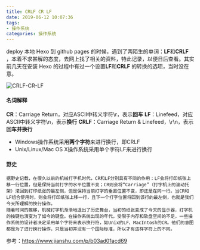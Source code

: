```yaml
---
title: CRLF CR LF
date: 2019-06-12 10:07:36
tags:
- 操作系统
categories: 操作系统
---
```

deploy 本地 Hexo 到 github pages 的时候，遇到了两陌生的单词：**LF**和**CRLF** ，本着不求甚解的态度，去网上找了相关的资料，特此记录，以便日后查看。其实前几天在安装 Hexo 的过程中有过一个设置**LF**和**CRLF** 的转换的选项，当时没在意。

<!--more-->

![CRLF-CR-LF](1.jpg)

#### 名词解释

**CR**：Carriage Return，对应ASCII中转义字符\r，表示**回车**
**LF**：Linefeed，对应ASCII中转义字符\n，表示**换行**
**CRLF**：Carriage Return & Linefeed，\r\n，表示**回车并换行**

- Windows操作系统采用**两个字符**来进行换行，即CRLF
- Unix/Linux/Mac OS X操作系统采用单个字符LF来进行换行

#### 野史
  	据野史记载，在很久以前的机械打字机时代，CR和LF分别具有不同的作用：LF会将打印纸张上移一行位置，但是保持当前打字的水平位置不变；CR则会将“Carriage”（打字机上的滚动托架）滚回到打印纸张的最左侧，但是保持当前打字的垂直位置不变，即还是在同一行。当CR和LF组合使用时，则会将打印纸张上移一行，且下一个打字位置将回到该行的最左侧，也就是我们今天所理解的换行操作。
  	随着时间的推移，机械打字机渐渐地退出了历史舞台，当初的纸张变成了今天的显示器，打字机的按键也演变为了如今的键盘。在操作系统出现的年代，受限于内存和软盘空间的不足，一些操作系统的设计者决定采用单个字符来表示换行符，如Unix的LF、MacIntosh的CR。他们的意图都是为了进行换行操作，只是当初并没有一个国际标准，所以才有这样字符上的不同。

参考：https://www.jianshu.com/p/b03ad01acd69


